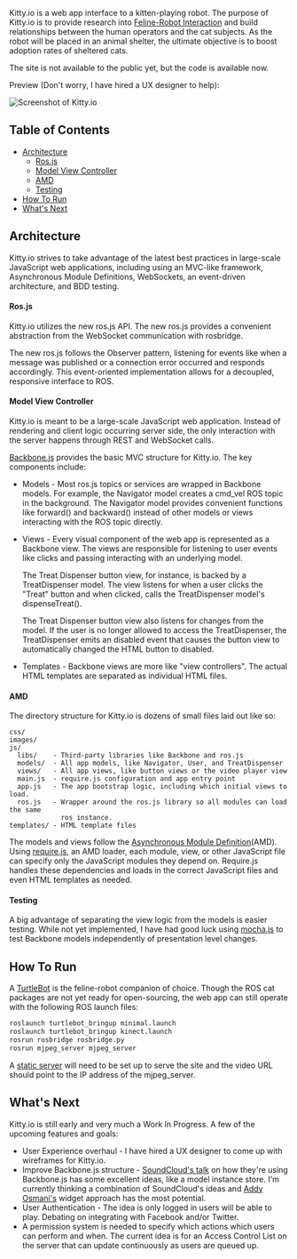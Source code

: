 Kitty.io is a web app interface to a kitten-playing robot. The purpose of
Kitty.io is to provide research into [Feline-Robot
Interaction](http://humanrobotinteraction.org/2013/) and build relationships
between the human operators and the cat subjects. As the robot will be placed in
an animal shelter, the ultimate objective is to boost adoption rates of
sheltered cats.

The site is not available to the public yet, but the code is available now.

Preview (Don't worry, I have hired a UX designer to help):

![Screenshot of Kitty.io](https://github.com/baalexander/kitty.io/raw/master/images/screenshot.png)

## Table of Contents

 * [Architecture](#architecture)
   * [Ros.js](#rosjs)
   * [Model View Controller](#model-view-controller)
   * [AMD](#amd)
   * [Testing](#testing)
 * [How To Run](#how-to-run)
 * [What's Next](#whats-next)

## Architecture

Kitty.io strives to take advantage of the latest best practices in large-scale
JavaScript web applications, including using an MVC-like framework, Asynchronous
Module Definitions, WebSockets, an event-driven architecture, and BDD testing.

#### Ros.js

Kitty.io utilizes the new ros.js API. The new ros.js provides a convenient
abstraction from the WebSocket communication with rosbridge.

The new ros.js follows the Observer pattern, listening for events like when a
message was published or a connection error occurred and responds accordingly.
This event-oriented implementation allows for a decoupled, responsive interface
to ROS.

#### Model View Controller

Kitty.io is meant to be a large-scale JavaScript web application. Instead of
rendering and client logic occurring server side, the only interaction with the
server happens through REST and WebSocket calls.

[Backbone.js](http://backbonejs.org/) provides the basic MVC structure for
Kitty.io. The key components include:

 * Models - Most ros.js topics or services are wrapped in Backbone models. For
   example, the Navigator model creates a cmd_vel ROS topic in the background.
   The Navigator model provides convenient functions like forward() and
   backward() instead of other models or views interacting with the ROS topic
   directly.

 * Views - Every visual component of the web app is represented as a Backbone
   view. The views are responsible for listening to user events like clicks and
   passing interacting with an underlying model.

   The Treat Dispenser button view, for instance, is backed by a TreatDispenser
   model. The view listens for when a user clicks the "Treat" button and when
   clicked, calls the TreatDispenser model's dispenseTreat().

   The Treat Dispenser button view also listens for changes from the model. If
   the user is no longer allowed to access the TreatDispenser, the
   TreatDispenser emits an disabled event that causes the button view to
   automatically changed the HTML button to disabled.

 * Templates - Backbone views are more like "view controllers". The actual HTML
   templates are separated as individual HTML files.

#### AMD

The directory structure for Kitty.io is dozens of small files laid out like so:

```
css/
images/
js/
  libs/    - Third-party libraries like Backbone and ros.js
  models/  - All app models, like Navigator, User, and TreatDispenser
  views/   - All app views, like button views or the video player view
  main.js  - require.js configuration and app entry point
  app.js   - The app bootstrap logic, including which initial views to load.
  ros.js   - Wrapper around the ros.js library so all modules can load the same
             ros instance.
templates/ - HTML template files
```

The models and views follow the [Asynchronous Module
Definition](http://requirejs.org/docs/whyamd.html#amd)(AMD). Using
[require.js](http://requirejs.org/), an AMD loader, each module, view, or other
JavaScript file can specify only the JavaScript modules they depend on.
Require.js handles these dependencies and loads in the correct JavaScript files
and even HTML templates as needed.

#### Testing

A big advantage of separating the view logic from the models is easier testing.
While not yet implemented, I have had good luck using
[mocha.js](http://mochajs.org/) to test Backbone models
independently of presentation level changes.

## How To Run

A [TurtleBot](http://ros.org/wiki/Robots/TurtleBot) is the feline-robot
companion of choice. Though the ROS cat packages are not yet ready for
open-sourcing, the web app can still operate with the following ROS launch
files:

```bash
roslaunch turtlebot_bringup minimal.launch
roslaunch turtlebot_bringup kinect.launch
rosrun rosbridge rosbridge.py
rosrun mjpeg_server mjpeg_server
```

A [static server](https://gist.github.com/3037480) will need to be set up to
serve the site and the video URL should point to the IP address of the
mjpeg_server.

## What's Next

Kitty.io is still early and very much a Work In Progress. A few of the upcoming
features and goals:

 * User Experience overhaul - I have hired a UX designer to come up with
   wireframes for Kitty.io.
 * Improve Backbone.js structure - [SoundCloud's
   talk](http://backstage.soundcloud.com/2012/06/building-the-next-soundcloud/)
   on how they're using Backbone.js has some excellent ideas, like a model
   instance store. I'm currently thinking a combination of SoundCloud's ideas
   and [Addy Osmani's](http://addyosmani.com/largescalejavascript/) widget
   approach has the most potential.
 * User Authentication - The idea is only logged in users will be able to play.
   Debating on integrating with Facebook and/or Twitter.
 * A permission system is needed to specify which actions which users can
   perform and when. The current idea is for an Access Control List on the
   server that can update continuously as users are queued up.

